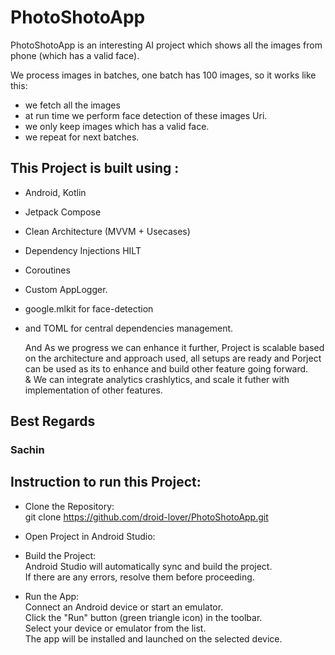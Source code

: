 # PhotoShotoApp
PhotoShotoApp is an interesting AI project which shows all the images from phone (which has a valid face).

We process images in batches, one batch has 100 images, so it works like this:
- we fetch all the images
- at run time we perform face detection of these images Uri.
- we only keep images which has a valid face.
- we repeat for next batches. 


## This Project is built using :
* Android, Kotlin
* Jetpack Compose
* Clean Architecture (MVVM + Usecases)
* Dependency Injections HILT
* Coroutines
* Custom AppLogger.
* google.mlkit for face-detection
* and TOML for central dependencies management.

  And As we progress we can enhance it further, Project is scalable based on the architecture and approach used,
  all setups are ready and Porject can be used as its to enhance and build other feature going forward.
  <br/>&
  We can integrate analytics crashlytics, and scale it futher with implementation of other features. 



## Best Regards
### Sachin

## Instruction to run this Project:
* Clone the Repository: <br/>
     git clone https://github.com/droid-lover/PhotoShotoApp.git
  
* Open Project in Android Studio: <br/>

* Build the Project:<br/>
     Android Studio will automatically sync and build the project.<br/>
     If there are any errors, resolve them before proceeding.<br/>
     
* Run the App:<br/>
     Connect an Android device or start an emulator.<br/>
     Click the "Run" button (green triangle icon) in the toolbar.<br/>
     Select your device or emulator from the list.<br/>
     The app will be installed and launched on the selected device.<br/>

  



